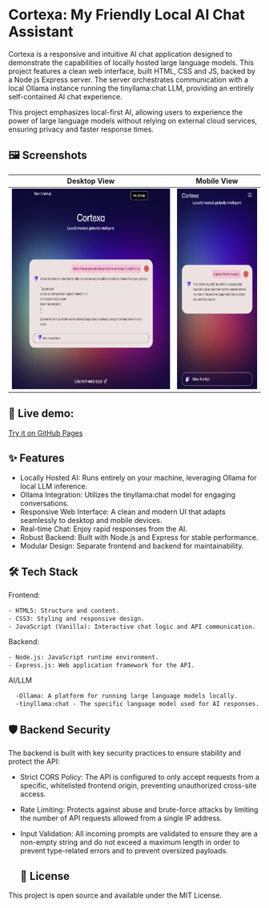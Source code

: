 # Cortexa: My Friendly Local AI Chat Assistant

Cortexa is a responsive and intuitive AI chat application designed to demonstrate the capabilities of locally hosted large language models. This project features a clean web interface, built HTML, CSS and JS, backed by a Node.js Express server. The server orchestrates communication with a local Ollama instance running the tinyllama:chat LLM, providing an entirely self-contained AI chat experience.

This project emphasizes local-first AI, allowing users to experience the power of large language models without relying on external cloud services, ensuring privacy and faster response times.

## 🖼️ Screenshots

| Desktop View | Mobile View |
|--------------|-------------|
| <img src="img/screenshots/desktop.png" style="height: 400px;"/> | <img src="img/screenshots/mobile.png" style="height: 400px;"/> | 

## 🚀 Live demo: 
[Try it on GitHub Pages](https://tsohnle95.github.io/self-hosted-chatbot/) 

## ✨ Features
- Locally Hosted AI: Runs entirely on your machine, leveraging Ollama for local LLM inference.
- Ollama Integration: Utilizes the tinyllama:chat model for engaging conversations.
- Responsive Web Interface: A clean and modern UI that adapts seamlessly to desktop and mobile devices.
- Real-time Chat: Enjoy rapid responses from the AI.
- Robust Backend: Built with Node.js and Express for stable performance. 
- Modular Design: Separate frontend and backend for maintainability.

## 🛠️ Tech Stack
  
  Frontend:
  
    - HTML5: Structure and content.
    - CSS3: Styling and responsive design.
    - JavaScript (Vanilla): Interactive chat logic and API communication.
 
  Backend:
  
    - Node.js: JavaScript runtime environment.
    - Express.js: Web application framework for the API.

  AI/LLM
  
      -Ollama: A platform for running large language models locally.
      -tinyllama:chat - The specific language model used for AI responses.

  ## 🛡️ Backend Security 
The backend is built with key security practices to ensure stability and protect the API:

- Strict CORS Policy: The API is configured to only accept requests from a specific, whitelisted frontend origin, preventing unauthorized cross-site access.
- Rate Limiting: Protects against abuse and brute-force attacks by limiting the number of API requests allowed from a single IP address.
- Input Validation: All incoming prompts are validated to ensure they are a non-empty string and do not exceed a maximum length in order to prevent type-related errors and to prevent oversized payloads.

    ## 📄 License

This project is open source and available under the MIT License.

